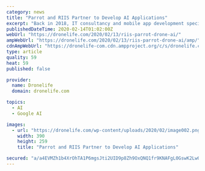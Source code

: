 ```yaml
---
category: news
title: "Parrot and RIIS Partner to Develop AI Applications"
excerpt: "Back in 2018, IT consultancy and mobile app development specialists RIIS showed how, with a little help from Google’s machine learning platform, TensorFlow, a DJI drone could be used to count the number of sheep in a field in real-time. At the time it was an interesting, albeit niche glimpse into how drones and AI could work together to carry ..."
publishedDateTime: 2020-02-14T01:02:00Z
webUrl: "https://dronelife.com/2020/02/13/riis-parrot-drone-ai/"
ampWebUrl: "https://dronelife.com/2020/02/13/riis-parrot-drone-ai/amp/"
cdnAmpWebUrl: "https://dronelife-com.cdn.ampproject.org/c/s/dronelife.com/2020/02/13/riis-parrot-drone-ai/amp/"
type: article
quality: 59
heat: 59
published: false

provider:
  name: Dronelife
  domain: dronelife.com

topics:
  - AI
  - Google AI

images:
  - url: "https://dronelife.com/wp-content/uploads/2020/02/image002.png"
    width: 390
    height: 259
    title: "Parrot and RIIS Partner to Develop AI Applications"

secured: "a/a4EVMZh1b4XrOhTA1P6mgsJti2UID9p8Zh9OxQNQ1fr9KNAFgL0GswK2LwQ/gj+UGMTResNMSjPZ8BpkhQj9CJB/T6osqav1916N//cj+BmY7iEkplcK6HbUi+dE3cAPJMa0SGRqr0KkGgSFCpd36xm9v9OYZXVcnrzv0hm64RLGWF3ejDcsjbJ640zr3rBbRYe0Go4mHtO7fNRdA78ktYHJxlb/ML8KBDxZBgHb53SNF0CJWbW7UmoFKI13NP+JVn0T9nADGxX63WcHyTyhcllelfUtRR/ZreOIFw0Ulq9/mgCka0TA+vt1sfFVLS;76gXofHHfg1/c88W0kSHZA=="
---
```


